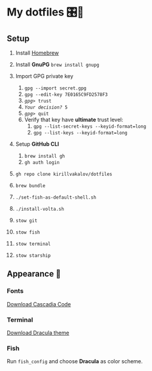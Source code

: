 # My dotfiles 🎛🙈

## Setup

1. Install [Homebrew](https://brew.sh)
2. Install **GnuPG** `brew install gnupg`
3. Import GPG private key

   1. `gpg --import secret.gpg`
   2. `gpg --edit-key 7E0165C9FD2578F3`
   3. <code>_gpg>_ trust</code>
   4. <code>_Your decision?_ 5</code>
   5. <code>_gpg>_ quit</code>
   6. Verify that key have **ultimate** trust level:
      1. `gpg --list-secret-keys --keyid-format=long`
      2. `gpg --list-keys --keyid-format=long`

4. Setup **GitHub CLI**
   1. `brew install gh`
   2. `gh auth login`
5. `gh repo clone kirillvakalov/dotfiles`
6. `brew bundle`
7. `./set-fish-as-default-shell.sh`
8. `./install-volta.sh`
9. `stow git`
10. `stow fish`
11. `stow terminal`
12. `stow starship`

## Appearance 💅

### Fonts

[Download Cascadia Code](https://github.com/microsoft/cascadia-code/releases)

### Terminal

[Download Dracula theme](https://draculatheme.com/terminal)

### Fish

Run `fish_config` and choose **Dracula** as color scheme.
